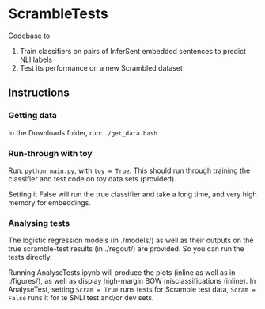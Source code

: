 # ScrambleTests
Codebase to 
1. Train classifiers on pairs of InferSent embedded sentences to predict NLI labels
2. Test its performance on a new Scrambled dataset

## Instructions ##
### Getting data ###
In the Downloads folder, run:
`./get_data.bash`

### Run-through with toy ###
Run: `python main.py`, with `toy = True`.
This should run through training the classifier and test code on toy data sets (provided).

Setting it False will run the true classifier and take a long time, and very high memory for embeddings.

### Analysing tests ###
The logistic regression models (in ./models/) as well as their outputs on the true scramble-test results (in ./regout/) are provided.
So you can run the tests directly.

Running AnalyseTests.ipynb will produce the plots (inline as well as in ./figures/), as well as display high-margin BOW misclassifications (inline).
In AnalyseTest, setting `Scram = True` runs tests for Scramble test data, `Scram = False` runs it for te SNLI test and/or dev sets.
